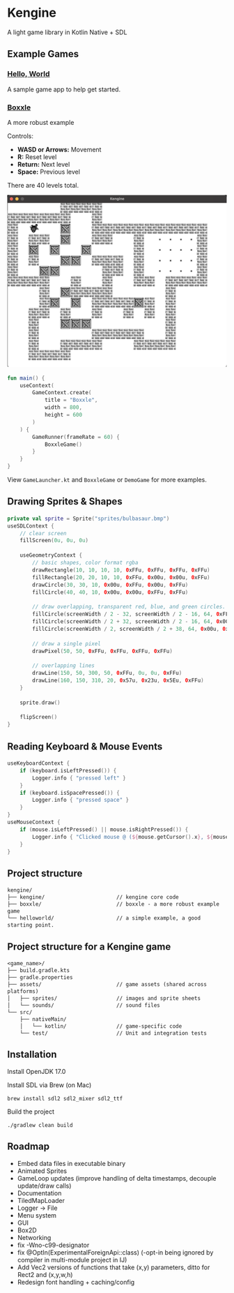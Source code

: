 # Kengine

A light game library in Kotlin Native + SDL

## Example Games

### [Hello, World](helloworld/)

A sample game app to help get started.

### [Boxxle](boxxle/) 

A more robust example

Controls:
- **WASD or Arrows:** Movement
- **R:** Reset level
- **Return:** Next level
- **Space:** Previous level

There are 40 levels total. 

<img src="https://raw.githubusercontent.com/kennycason/kengine/refs/heads/main/boxxle/screenshot.png" />

```kotlin
fun main() {
    useContext(
        GameContext.create(
            title = "Boxxle",
            width = 800,
            height = 600
        )
    ) {
        GameRunner(frameRate = 60) {
            BoxxleGame()
        }
    }
}
```

View `GameLauncher.kt` and `BoxxleGame` or `DemoGame` for more examples.

## Drawing Sprites & Shapes

```kotlin
private val sprite = Sprite("sprites/bulbasaur.bmp")
useSDLContext {
    // clear screen
    fillScreen(0u, 0u, 0u)

    useGeometryContext {
        // basic shapes, color format rgba
        drawRectangle(10, 10, 10, 10, 0xFFu, 0xFFu, 0xFFu, 0xFFu)
        fillRectangle(20, 20, 10, 10, 0xFFu, 0x00u, 0x00u, 0xFFu)
        drawCircle(30, 30, 10, 0x00u, 0xFFu, 0x00u, 0xFFu)
        fillCircle(40, 40, 10, 0x00u, 0x00u, 0xFFu, 0xFFu)

        // draw overlapping, transparent red, blue, and green circles.
        fillCircle(screenWidth / 2 - 32, screenWidth / 2 - 16, 64, 0xFFu, 0x00u, 0x00u, 0x77u)
        fillCircle(screenWidth / 2 + 32, screenWidth / 2 - 16, 64, 0x00u, 0xFFu, 0x00u, 0x77u)
        fillCircle(screenWidth / 2, screenWidth / 2 + 38, 64, 0x00u, 0x00u, 0xFFu, 0x77u)
        
        // draw a single pixel
        drawPixel(50, 50, 0xFFu, 0xFFu, 0xFFu, 0xFFu)
        
        // overlapping lines
        drawLine(150, 50, 300, 50, 0xFFu, 0u, 0u, 0xFFu)
        drawLine(160, 150, 310, 20, 0x57u, 0x23u, 0x5Eu, 0xFFu)
    }

    sprite.draw()

    flipScreen()
}
```

## Reading Keyboard & Mouse Events

```kotlin
useKeyboardContext {
    if (keyboard.isLeftPressed()) {
        Logger.info { "pressed left" }
    }
    if (keyboard.isSpacePressed()) {
        Logger.info { "pressed space" }
    }
}
useMouseContext {
    if (mouse.isLeftPressed() || mouse.isRightPressed()) {
        Logger.info { "Clicked mouse @ (${mouse.getCursor().x}, ${mouse.getCursor().y})" }
    }
}
```

## Project structure

```shell
kengine/
├── kengine/                       // kengine core code
├── boxxle/                        // boxxle - a more robust example game
└── helloworld/                    // a simple example, a good starting point.
```

## Project structure for a Kengine game

```shell
<game_name>/
├── build.gradle.kts               
├── gradle.properties    
├── assets/                        // game assets (shared across platforms)
│   ├── sprites/                   // images and sprite sheets
│   └── sounds/                    // sound files     
└── src/
    ├── nativeMain/
    │   └── kotlin/                // game-specific code
    └── test/                      // Unit and integration tests
```

## Installation 

Install OpenJDK 17.0

Install SDL via Brew (on Mac)
```shell
brew install sdl2 sdl2_mixer sdl2_ttf
```

Build the project
```shell
./gradlew clean build
```

## Roadmap

- Embed data files in executable binary
- Animated Sprites
- GameLoop updates (improve handling of delta timestamps, decouple update/draw calls)
- Documentation
- TiledMapLoader
- Logger -> File
- Menu system
- GUI
- Box2D
- Networking
- fix -Wno-c99-designator
- fix @OptIn(ExperimentalForeignApi::class) (-opt-in being ignored by compiler in multi-module project in IJ)
- Add Vec2 versions of functions that take (x,y) parameters, ditto for Rect2 and (x,y,w,h)
- Redesign font handling + caching/config



